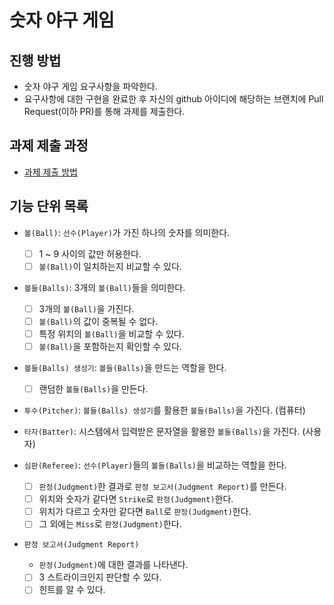 # 숫자 야구 게임

## 진행 방법

* 숫자 야구 게임 요구사항을 파악한다.
* 요구사항에 대한 구현을 완료한 후 자신의 github 아이디에 해당하는 브랜치에 Pull Request(이하 PR)를 통해 과제를 제출한다.

## 과제 제출 과정

* [과제 제출 방법](https://github.com/next-step/nextstep-docs/tree/master/precourse)

## 기능 단위 목록

- `볼(Ball)`: `선수(Player)`가 가진 하나의 숫자를 의미한다.
    - [ ] 1 ~ 9 사이의 값만 허용한다.
    - [ ] `볼(Ball)`이 일치하는지 비교할 수 있다.

- `볼들(Balls)`: 3개의 `볼(Ball)`들을 의미한다.
    - [ ] 3개의 `볼(Ball)`을 가진다.
    - [ ] `볼(Ball)`의 값이 중복될 수 없다.
    - [ ] 특정 위치의 `볼(Ball)`을 비교할 수 있다.
    - [ ] `볼(Ball)`을 포함하는지 확인할 수 있다.

- `볼들(Balls) 생성기`: `볼들(Balls)`을 만드는 역할을 한다.
    - [ ] 랜덤한 `볼들(Balls)`을 만든다.

- `투수(Pitcher)`: `볼들(Balls) 생성기`를 활용한 `볼들(Balls)`을 가진다. (컴퓨터)

- `타자(Batter)`: 시스템에서 입력받은 문자열을 활용한 `볼들(Balls)`을 가진다. (사용자)

- `심판(Referee)`: `선수(Player)`들의 `볼들(Balls)`을 비교하는 역할을 한다.
    - [ ] `판정(Judgment)`한 결과로 `판정 보고서(Judgment Report)`를 만든다.
    - [ ] 위치와 숫자가 같다면 `Strike`로 `판정(Judgment)`한다.
    - [ ] 위치가 다르고 숫자만 같다면 `Ball`로 `판정(Judgment)`한다.
    - [ ] 그 외에는 `Miss`로 `판정(Judgment)`한다.

- `판정 보고서(Judgment Report)`
    - `판정(Judgment)`에 대한 결과를 나타낸다.
    - [ ] 3 스트라이크인지 판단할 수 있다.
    - [ ] 힌트를 알 수 있다.